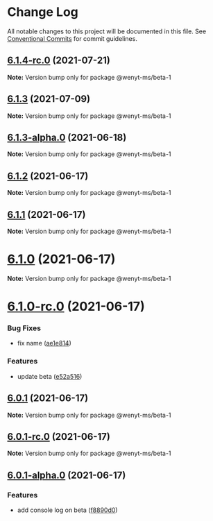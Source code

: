 # Change Log

All notable changes to this project will be documented in this file.
See [Conventional Commits](https://conventionalcommits.org) for commit guidelines.

## [6.1.4-rc.0](https://github.com/wenytang-ms-123/TestAction/compare/@wenyt-ms/beta-1@6.1.3-alpha.0...@wenyt-ms/beta-1@6.1.4-rc.0) (2021-07-21)

**Note:** Version bump only for package @wenyt-ms/beta-1





## [6.1.3](https://github.com/wenytang-ms-123/TestAction/compare/@wenyt-ms/beta-1@6.1.3-alpha.0...@wenyt-ms/beta-1@6.1.3) (2021-07-09)

**Note:** Version bump only for package @wenyt-ms/beta-1





## [6.1.3-alpha.0](https://github.com/wenytang-ms-123/TestAction/compare/@wenyt-ms/beta-1@6.1.2...@wenyt-ms/beta-1@6.1.3-alpha.0) (2021-06-18)

**Note:** Version bump only for package @wenyt-ms/beta-1





## [6.1.2](https://github.com/wenytang-ms-123/TestAction/compare/@wenyt-ms/beta-1@6.1.1...@wenyt-ms/beta-1@6.1.2) (2021-06-17)

**Note:** Version bump only for package @wenyt-ms/beta-1





## [6.1.1](https://github.com/wenytang-ms-123/TestAction/compare/@wenyt-ms/beta-1@6.1.0...@wenyt-ms/beta-1@6.1.1) (2021-06-17)

**Note:** Version bump only for package @wenyt-ms/beta-1





# [6.1.0](https://github.com/wenytang-ms-123/TestAction/compare/@wenyt-ms/beta-1@6.1.0-rc.0...@wenyt-ms/beta-1@6.1.0) (2021-06-17)

**Note:** Version bump only for package @wenyt-ms/beta-1





# [6.1.0-rc.0](https://github.com/wenytang-ms-123/TestAction/compare/@wenyt-ms/beta-1@6.0.1...@wenyt-ms/beta-1@6.1.0-rc.0) (2021-06-17)


### Bug Fixes

* fix name ([ae1e814](https://github.com/wenytang-ms-123/TestAction/commit/ae1e814801d2a568a7e711b71056c857a9daccfa))


### Features

* update beta ([e52a516](https://github.com/wenytang-ms-123/TestAction/commit/e52a516b006767eadb7a7f612201b5934a62ce00))





## [6.0.1](https://github.com/wenytang-ms-123/TestAction/compare/@wenyt-ms/beta-1@6.0.1-rc.0...@wenyt-ms/beta-1@6.0.1) (2021-06-17)

**Note:** Version bump only for package @wenyt-ms/beta-1





## [6.0.1-rc.0](https://github.com/wenytang-ms-123/TestAction/compare/@wenyt-ms/beta-1@6.0.1-alpha.0...@wenyt-ms/beta-1@6.0.1-rc.0) (2021-06-17)

**Note:** Version bump only for package @wenyt-ms/beta-1





## [6.0.1-alpha.0](https://github.com/wenytang-ms-123/TestAction/compare/@wenyt-ms/beta-1@5.0.2...@wenyt-ms/beta-1@6.0.1-alpha.0) (2021-06-17)


### Features

* add console log on beta ([f8890d0](https://github.com/wenytang-ms-123/TestAction/commit/f8890d06d3a6ad5e6f0fddffdfe12b0ff6165907))
